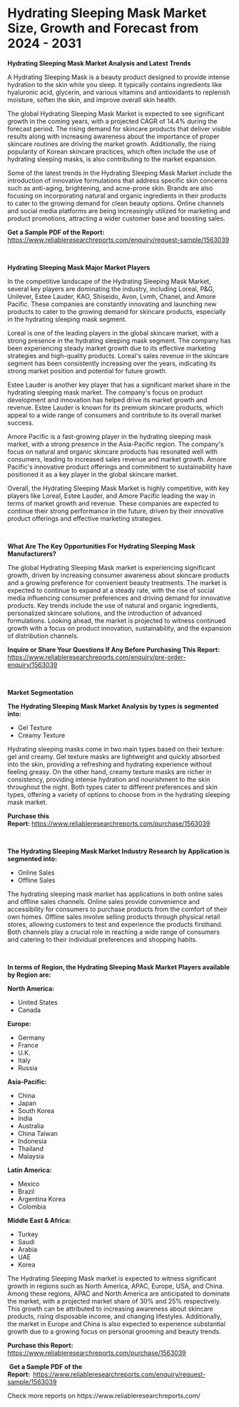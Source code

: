 <p><h1>Hydrating Sleeping Mask Market Size, Growth and Forecast from 2024 - 2031</h1></p><p><strong>Hydrating Sleeping Mask Market Analysis and Latest Trends</strong></p>
<p><p>A Hydrating Sleeping Mask is a beauty product designed to provide intense hydration to the skin while you sleep. It typically contains ingredients like hyaluronic acid, glycerin, and various vitamins and antioxidants to replenish moisture, soften the skin, and improve overall skin health.</p><p>The global Hydrating Sleeping Mask Market is expected to see significant growth in the coming years, with a projected CAGR of 14.4% during the forecast period. The rising demand for skincare products that deliver visible results along with increasing awareness about the importance of proper skincare routines are driving the market growth. Additionally, the rising popularity of Korean skincare practices, which often include the use of hydrating sleeping masks, is also contributing to the market expansion.</p><p>Some of the latest trends in the Hydrating Sleeping Mask Market include the introduction of innovative formulations that address specific skin concerns such as anti-aging, brightening, and acne-prone skin. Brands are also focusing on incorporating natural and organic ingredients in their products to cater to the growing demand for clean beauty options. Online channels and social media platforms are being increasingly utilized for marketing and product promotions, attracting a wider customer base and boosting sales.</p></p>
<p><strong>Get a Sample PDF of the Report:&nbsp;</strong> <a href="https://www.reliableresearchreports.com/enquiry/request-sample/1563039">https://www.reliableresearchreports.com/enquiry/request-sample/1563039</a></p>
<p>&nbsp;</p>
<p><strong>Hydrating Sleeping Mask Major Market Players</strong></p>
<p><p>In the competitive landscape of the Hydrating Sleeping Mask Market, several key players are dominating the industry, including Loreal, P&G, Unilever, Estee Lauder, KAO, Shiseido, Avon, Lvmh, Chanel, and Amore Pacific. These companies are constantly innovating and launching new products to cater to the growing demand for skincare products, especially in the hydrating sleeping mask segment.</p><p>Loreal is one of the leading players in the global skincare market, with a strong presence in the hydrating sleeping mask segment. The company has been experiencing steady market growth due to its effective marketing strategies and high-quality products. Loreal's sales revenue in the skincare segment has been consistently increasing over the years, indicating its strong market position and potential for future growth.</p><p>Estee Lauder is another key player that has a significant market share in the hydrating sleeping mask market. The company's focus on product development and innovation has helped drive its market growth and revenue. Estee Lauder is known for its premium skincare products, which appeal to a wide range of consumers and contribute to its overall market success.</p><p>Amore Pacific is a fast-growing player in the hydrating sleeping mask market, with a strong presence in the Asia-Pacific region. The company's focus on natural and organic skincare products has resonated well with consumers, leading to increased sales revenue and market growth. Amore Pacific's innovative product offerings and commitment to sustainability have positioned it as a key player in the global skincare market.</p><p>Overall, the Hydrating Sleeping Mask Market is highly competitive, with key players like Loreal, Estee Lauder, and Amore Pacific leading the way in terms of market growth and revenue. These companies are expected to continue their strong performance in the future, driven by their innovative product offerings and effective marketing strategies.</p></p>
<p>&nbsp;</p>
<p><strong>What Are The Key Opportunities For Hydrating Sleeping Mask Manufacturers?</strong></p>
<p><p>The global Hydrating Sleeping Mask market is experiencing significant growth, driven by increasing consumer awareness about skincare products and a growing preference for convenient beauty treatments. The market is expected to continue to expand at a steady rate, with the rise of social media influencing consumer preferences and driving demand for innovative products. Key trends include the use of natural and organic ingredients, personalized skincare solutions, and the introduction of advanced formulations. Looking ahead, the market is projected to witness continued growth with a focus on product innovation, sustainability, and the expansion of distribution channels.</p></p>
<p><strong>Inquire or Share Your Questions If Any Before Purchasing This Report:</strong> <a href="https://www.reliableresearchreports.com/enquiry/pre-order-enquiry/1563039">https://www.reliableresearchreports.com/enquiry/pre-order-enquiry/1563039</a></p>
<p>&nbsp;</p>
<p><strong>Market Segmentation</strong></p>
<p><strong>The Hydrating Sleeping Mask Market Analysis by types is segmented into:</strong></p>
<p><ul><li>Gel Texture</li><li>Creamy Texture</li></ul></p>
<p><p>Hydrating sleeping masks come in two main types based on their texture: gel and creamy. Gel texture masks are lightweight and quickly absorbed into the skin, providing a refreshing and hydrating experience without feeling greasy. On the other hand, creamy texture masks are richer in consistency, providing intense hydration and nourishment to the skin throughout the night. Both types cater to different preferences and skin types, offering a variety of options to choose from in the hydrating sleeping mask market.</p></p>
<p><strong>Purchase this Report:&nbsp;</strong><a href="https://www.reliableresearchreports.com/purchase/1563039">https://www.reliableresearchreports.com/purchase/1563039</a></p>
<p>&nbsp;</p>
<p><strong>The Hydrating Sleeping Mask Market Industry Research by Application is segmented into:</strong></p>
<p><ul><li>Online Sales</li><li>Offline Sales</li></ul></p>
<p><p>The hydrating sleeping mask market has applications in both online sales and offline sales channels. Online sales provide convenience and accessibility for consumers to purchase products from the comfort of their own homes. Offline sales involve selling products through physical retail stores, allowing customers to test and experience the products firsthand. Both channels play a crucial role in reaching a wide range of consumers and catering to their individual preferences and shopping habits.</p></p>
<p>&nbsp;</p>
<p><strong>In terms of Region, the Hydrating Sleeping Mask Market Players available by Region are:</strong></p>
<p>
    <p> <strong> North America: </strong>
        <ul>
            <li>United States</li>
            <li>Canada</li>
        </ul>
        </p> 
    <p> <strong> Europe: </strong>
        <ul>
            <li>Germany</li>
            <li>France</li>
            <li>U.K.</li>
            <li>Italy</li>
            <li>Russia</li>
        </ul>
        </p> 
    <p> <strong> Asia-Pacific: </strong>
        <ul>
            <li>China</li>
            <li>Japan</li>
            <li>South Korea</li>
            <li>India</li>
            <li>Australia</li>
            <li>China Taiwan</li>
            <li>Indonesia</li>
            <li>Thailand</li>
            <li>Malaysia</li>
        </ul>
        </p> 
    <p> <strong> Latin America: </strong>
        <ul>
            <li>Mexico</li>
            <li>Brazil</li>
            <li>Argentina Korea</li>
            <li>Colombia</li>
        </ul>
        </p> 
    <p> <strong> Middle East & Africa: </strong>
        <ul>
            <li>Turkey</li>
            <li>Saudi</li>
            <li>Arabia</li>
            <li>UAE</li>
            <li>Korea</li>
        </ul>
    </p>
    </p>
<p><p>The Hydrating Sleeping Mask market is expected to witness significant growth in regions such as North America, APAC, Europe, USA, and China. Among these regions, APAC and North America are anticipated to dominate the market, with a projected market share of 30% and 25% respectively. This growth can be attributed to increasing awareness about skincare products, rising disposable income, and changing lifestyles. Additionally, the market in Europe and China is also expected to experience substantial growth due to a growing focus on personal grooming and beauty trends.</p></p>
<p><strong>Purchase this Report: </strong><a href="https://www.reliableresearchreports.com/purchase/1563039">https://www.reliableresearchreports.com/purchase/1563039</a></p>
<p>&nbsp;<strong>Get a Sample PDF of the Report:&nbsp;&nbsp;</strong><a href="https://www.reliableresearchreports.com/enquiry/request-sample/1563039">https://www.reliableresearchreports.com/enquiry/request-sample/1563039</a></p>
<p><strong></strong></p>
<p>Check more reports on https://www.reliableresearchreports.com/</p>